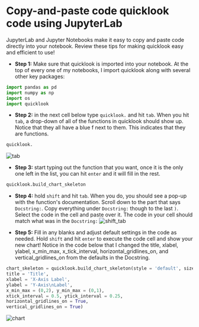 # Copy-and-paste code quicklook code using JupyterLab
JupyterLab and Jupyter Notebooks make it easy to copy and paste code directly into your notebook. Review these tips for making quicklook easy and efficient to use!
- **Step 1:** Make sure that quicklook is imported into your notebook. At the top of every one of my notebooks, I import quicklook along with several other key packages:
```python
import pandas as pd
import numpy as np
import os
import quicklook
```
- **Step 2:** in the next cell below type `quicklook.` and hit `tab`. When you hit `tab`, a drop-down of all of the functions in quicklook should show up. Notice that they all have a blue f next to them. This indicates that they are functions.
```python
quicklook.
```
![tab](https://github.com/alexdsbreslav/quicklook/blob/master/images/copy_paste/tab.png)

- **Step 3:** start typing out the function that you want, once it is the only one left in the list, you can hit `enter` and it will fill in the rest.
```python
quicklook.build_chart_skeleton
```

- **Step 4:** hold `shift` and hit `tab`. When you do, you should see a pop-up with the function's documentation. Scroll down to the part that says `Docstring:`. Copy everything under `Docstring:` though to the last `)`. Select the code in the cell and paste over it. The code in your cell should match what was in the `Docstring:`
![shift_tab](https://github.com/alexdsbreslav/quicklook/blob/master/images/copy_paste/shift_tab.png)

- **Step 5:** Fill in any blanks and adjust default settings in the code as needed. Hold `shift` and hit `enter` to execute the code cell and show your new chart! Notice in the code below that I changed the title, xlabel, ylabel, x_min_max, x_tick_interval, horizontal_gridlines_on, and vertical_gridlines_on from the defaults in the Docstring.
```python
chart_skeleton = quicklook.build_chart_skeleton(style = 'default', size = 'default',
title = 'Title',
xlabel = 'X-Axis Label',
ylabel = 'Y-Axis\nLabel',
x_min_max = (0,2), y_min_max = (0,1),
xtick_interval = 0.5, ytick_interval = 0.25,
horizontal_gridlines_on = True,
vertical_gridlines_on = True)
```

![chart](https://github.com/alexdsbreslav/quicklook/blob/master/images/copy_paste/chart.png)

